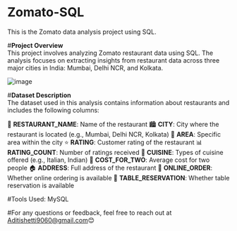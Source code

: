 # **Zomato-SQL**  
This is the Zomato data analysis project using SQL.

#**Project Overview**  
This project involves analyzing Zomato restaurant data using SQL. The analysis focuses on extracting insights from restaurant data across three major cities in India: Mumbai, Delhi NCR, and Kolkata.

![image](https://github.com/user-attachments/assets/5bf2dc6a-c303-42b1-92d3-c056863ba5ad)

#**Dataset Description**  
The dataset used in this analysis contains information about restaurants and includes the following columns:


🍴 **RESTAURANT_NAME**: Name of the restaurant
🏙️ **CITY**: City where the restaurant is located (e.g., Mumbai, Delhi NCR, Kolkata)
📍 **AREA**: Specific area within the city
⭐ **RATING**: Customer rating of the restaurant
📊 **RATING_COUNT**: Number of ratings received
🍲 **CUISINE**: Types of cuisine offered (e.g., Italian, Indian)
💸 **COST_FOR_TWO**: Average cost for two people
🏠 **ADDRESS**: Full address of the restaurant
📲 **ONLINE_ORDER**: Whether online ordering is available
📅 **TABLE_RESERVATION**: Whether table reservation is available
 
#Tools Used:
MySQL

#For any questions or feedback, feel free to reach out at Aditishetti9060@gmail.com😊

